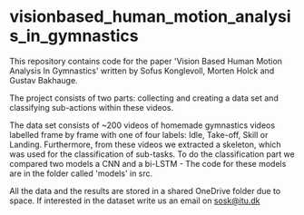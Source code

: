 # visionbased_human_motion_analysis_in_gymnastics

This repository contains code for the paper 'Vision Based Human Motion Analysis In Gymnastics' written by Sofus Konglevoll, Morten Holck and Gustav Bakhauge. 

The project consists of two parts: collecting and creating a data set and classifying sub-actions within these videos.

The data set consists of ~200 videos of homemade gymnastics videos labelled frame by frame with one of four labels: Idle, Take-off, Skill or Landing. Furthermore, from these videos we extracted a skeleton, which was used for the classification of sub-tasks.
To do the classification part we compared two models a CNN and a bi-LSTM - The code for these models are in the folder called 'models' in src.



All the data and the results are stored in a shared OneDrive folder due to space. If interested in the dataset write us an email on sosk@itu.dk
